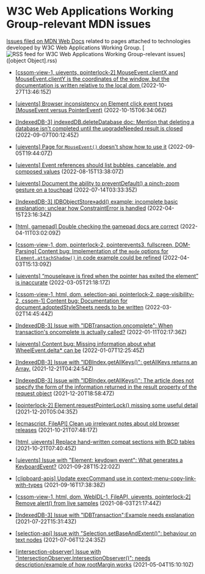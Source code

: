 # W3C Web Applications Working Group-relevant MDN issues

[Issues filed on MDN Web Docs](https://github.com/mdn/content/issues) related to pages attached to technologies developed by W3C Web Applications Working Group. [![RSS feed for W3C Web Applications Working Group-relevant issues](https://www.w3.org/QA/2007/04/feed_icon)]([object Object].rss)

* [[cssom-view-1, uievents, pointerlock-2] MouseEvent.clientX and MouseEvent.clientY is  the coordinates of the window, but the documentation is written relative to the local dom ](https://github.com/mdn/content/issues/21876) (2022-10-27T13:46:15Z)
  
* [[uievents] Browser inconsistency on Element click event types (MouseEvent versus PointerEvent)](https://github.com/mdn/content/issues/21567) (2022-10-15T06:34:06Z)
  
* [[IndexedDB-3] indexedDB.deleteDatabase doc: Mention that deleting a database isn't completed until the upgradeNeeded result is closed](https://github.com/mdn/content/issues/20368) (2022-09-07T00:12:45Z)
  
* [[uievents] Page for `MouseEvent()` doesn't show how to use it](https://github.com/mdn/content/issues/20329) (2022-09-05T19:44:07Z)
  
* [[uievents] Event references should list bubbles, cancelable, and composed values](https://github.com/mdn/content/issues/19590) (2022-08-15T13:38:07Z)
  
* [[uievents] Document the ability to preventDefault() a pinch-zoom gesture on a touchpad](https://github.com/mdn/content/issues/18342) (2022-07-14T03:33:35Z)
  
* [[IndexedDB-3] IDBObjectStore»add() example: incomplete basic explanation; unclear how ConstraintError is handled](https://github.com/mdn/content/issues/15037) (2022-04-15T23:16:34Z)
  
* [[html, gamepad] Double checking the gamepad docs are correct](https://github.com/mdn/content/issues/14874) (2022-04-11T03:02:09Z)
  
* [[cssom-view-1, dom, pointerlock-2, pointerevents3, fullscreen, DOM-Parsing] Content bug: Implementation of the `mode` options for `Element.attachShadow()` in code example could be refined](https://github.com/mdn/content/issues/14620) (2022-04-03T15:13:09Z)
  
* [[uievents] “mouseleave is fired when the pointer has exited the element” is inaccurate](https://github.com/mdn/content/issues/13534) (2022-03-05T21:18:17Z)
  
* [[cssom-view-1, html, dom, selection-api, pointerlock-2, page-visibility-2, cssom-1] Content bug: Documentation for document.adoptedStyleSheets needs to be written](https://github.com/mdn/content/issues/13419) (2022-03-02T14:45:44Z)
  
* [[IndexedDB-3] Issue with "IDBTransaction.oncomplete": When transaction's oncomplete is actually called?](https://github.com/mdn/content/issues/11901) (2022-01-11T02:17:36Z)
  
* [[uievents] Content bug: Missing information about what WheelEvent.delta* can be](https://github.com/mdn/content/issues/11811) (2022-01-07T12:25:45Z)
  
* [[IndexedDB-3] Issue with "IDBIndex.getAllKeys()": getAllKeys returns an Array.](https://github.com/mdn/content/issues/11354) (2021-12-21T04:24:54Z)
  
* [[IndexedDB-3] Issue with "IDBIndex.getAllKeys()": The article does not specify the form of the information returned in the result property of the request object](https://github.com/mdn/content/issues/11349) (2021-12-20T18:58:47Z)
  
* [[pointerlock-2] Element.requestPointerLock() missing some useful detail](https://github.com/mdn/content/issues/11327) (2021-12-20T05:04:35Z)
  
* [[ecmascript, FileAPI] Clean up irrelevant notes about old browser releases](https://github.com/mdn/content/issues/9974) (2021-10-21T07:48:17Z)
  
* [[html, uievents] Replace hand-written compat sections with BCD tables](https://github.com/mdn/content/issues/9972) (2021-10-21T07:40:45Z)
  
* [[uievents] Issue with "Element: keydown event": What generates a KeyboardEvent?](https://github.com/mdn/content/issues/9321) (2021-09-28T15:22:02Z)
  
* [[clipboard-apis] Update execCommand use in context-menu-copy-link-with-types](https://github.com/mdn/content/issues/8990) (2021-09-16T17:38:38Z)
  
* [[cssom-view-1, html, dom, WebIDL-1, FileAPI, uievents, pointerlock-2] Remove alert() from live samples](https://github.com/mdn/content/issues/7566) (2021-08-03T21:17:44Z)
  
* [[IndexedDB-3] Issue with "IDBTransaction":Example needs explanation](https://github.com/mdn/content/issues/7160) (2021-07-22T15:31:43Z)
  
* [[selection-api] Issue with "Selection.setBaseAndExtent()": behaviour on text nodes](https://github.com/mdn/content/issues/6623) (2021-07-06T12:24:35Z)
  
* [[intersection-observer] Issue with "IntersectionObserver.IntersectionObserver()": needs description/example of how rootMargin works](https://github.com/mdn/content/issues/4710) (2021-05-04T15:10:10Z)
  
